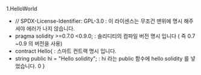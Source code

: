 1.HelloWorld

- // SPDX-License-Identifier: GPL-3.0 : 이 라이센스는 무조건 맨위에 명시 해주셔야 에러가 나지 않습니다.
- pragma solidity >=0.7.0 <0.9.0; : 솔리디티의 컴파일 버전 명시 입니다 ( 즉 0.7 ~0.9 의 버전을 사용)
- contract Hello{ : 스마트 컨트랙 명시 입니다. 
 - string public hi = "Hello solidity";  : hi 라는 public 함수에 hello solidity 를 넣었습니다. 
0 }
